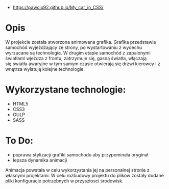 - https://pawciu92.github.io/My_car_in_CSS/
# Opis

W projekcie została stworzona animowana grafika. Grafika przedstawia samochód wyjeżdżający ze strony, po wystartowaniu z wydechu wyrzucane są technologie. W drugim etapie samochód z zapalonymi światłami wjeżdza z frontu, zatrzymuje się, gasną światła, włączają się światła awaryjne w tym samym czasie otwierają się drzwi kierowcy i z wnętrza wylatują kolejne technologie.

# Wykorzystane technologie: 
- HTML5
- CSS3
- GULP
- SASS
 
# To Do:
+ poprawa stylizacji grafiki samochodu aby przypominała oryginał
+ lepsza dynamika animacji 

Animacja powstała w celu wykorzystania jej na personalnej stronie z własnymi projektami. 
W celu rozbudowy projektu do plików zostały dodane pliki konfiguracje potrzebnych w przyszłosci środowisk.
